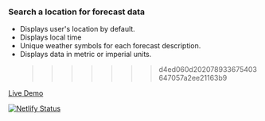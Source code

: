 ### Search a location for forecast data

- Displays user's location by default.
- Displays local time
- Unique weather symbols for each forecast description.
- Displays data in metric or imperial units.
  > > > > > > > d4ed060d202078933675403647057a2ee21163b9

<a href="https://liveforecast.netlify.app/" target="_blank">Live Demo</a>

[![Netlify Status](https://api.netlify.com/api/v1/badges/552885e1-41e1-48ce-9bdf-87b221eb86cf/deploy-status)](https://app.netlify.com/sites/liveforecast/deploys)

